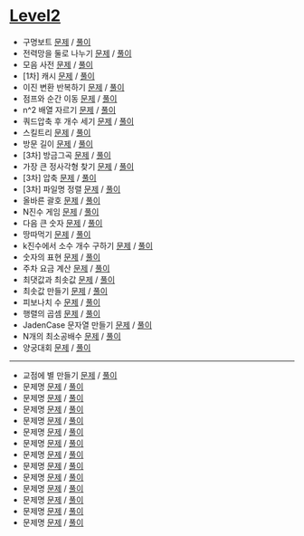 # [Level2](./Lv2/)
- 구명보트 [문제](https://programmers.co.kr/learn/courses/30/lessons/42885) / [풀이](https://github.com/gjTang/TIL/blob/main/Algorithm/coding-test/programmers/Lv2/boat.py)
- 전력망을 둘로 나누기 [문제](https://programmers.co.kr/learn/courses/30/lessons/86971) / [풀이](https://github.com/gjTang/TIL/blob/main/Algorithm/coding-test/programmers/Lv2/split_power.py)
- 모음 사전 [문제](https://programmers.co.kr/learn/courses/30/lessons/84512) / [풀이](https://github.com/gjTang/TIL/blob/main/Algorithm/coding-test/programmers/Lv2/vowel_dictionary.py)
- [1차] 캐시 [문제](https://programmers.co.kr/learn/courses/30/lessons/17680) / [풀이](https://github.com/gjTang/TIL/blob/main/Algorithm/coding-test/programmers/Lv2/cash.py)
- 이진 변환 반복하기 [문제](https://programmers.co.kr/learn/courses/30/lessons/70129) / [풀이](https://github.com/gjTang/TIL/blob/main/Algorithm/coding-test/programmers/Lv2/repeat_binary.py)
- 점프와 순간 이동 [문제](https://programmers.co.kr/learn/courses/30/lessons/12980) / [풀이](https://github.com/gjTang/TIL/blob/main/Algorithm/coding-test/programmers/Lv2/jump_teleport.py)
- n^2 배열 자르기 [문제](https://programmers.co.kr/learn/courses/30/lessons/87390) / [풀이](https://github.com/gjTang/TIL/blob/main/Algorithm/coding-test/programmers/Lv2/nsquare_arr.py)
- 쿼드압축 후 개수 세기 [문제](https://programmers.co.kr/learn/courses/30/lessons/68936) / [풀이](https://github.com/gjTang/TIL/blob/main/Algorithm/coding-test/programmers/Lv2/quad_compress.py)  
- 스킬트리 [문제](https://programmers.co.kr/learn/courses/30/lessons/49993) / [풀이](https://github.com/gjTang/TIL/blob/main/Algorithm/coding-test/programmers/Lv2/skill_tree.py)
- 방문 길이 [문제](https://programmers.co.kr/learn/courses/30/lessons/49994) / [풀이](https://github.com/gjTang/TIL/blob/main/Algorithm/coding-test/programmers/Lv2/door_length.py)
- [3차] 방금그곡 [문제](https://programmers.co.kr/learn/courses/30/lessons/17683) / [풀이](https://github.com/gjTang/TIL/blob/main/Algorithm/coding-test/programmers/Lv2/that_song.py)
- 가장 큰 정사각형 찾기 [문제](https://programmers.co.kr/learn/courses/30/lessons/12905) / [풀이](https://github.com/gjTang/TIL/blob/main/Algorithm/coding-test/programmers/Lv2/big_square.py)
- [3차] 압축 [문제](https://programmers.co.kr/learn/courses/30/lessons/17684) / [풀이](https://github.com/gjTang/TIL/blob/main/Algorithm/coding-test/programmers/Lv2/compression.py)
- [3차] 파일명 정렬 [문제](https://programmers.co.kr/learn/courses/30/lessons/17686) / [풀이](https://github.com/gjTang/TIL/blob/main/Algorithm/coding-test/programmers/Lv2/file_nm_sort.py)
- 올바른 괄호 [문제](https://programmers.co.kr/learn/courses/30/lessons/12909) / [풀이](https://github.com/gjTang/TIL/blob/main/Algorithm/coding-test/programmers/Lv2/right_bracket.py)
- N진수 게임 [문제](https://programmers.co.kr/learn/courses/30/lessons/17687) / [풀이](https://github.com/gjTang/TIL/blob/main/Algorithm/coding-test/programmers/Lv2/n_game.py)
- 다음 큰 숫자 [문제](https://programmers.co.kr/learn/courses/30/lessons/12911) / [풀이](https://github.com/gjTang/TIL/blob/main/Algorithm/coding-test/programmers/Lv2/next_bignum.py)
- 땅따먹기 [문제](https://programmers.co.kr/learn/courses/30/lessons/12913) / [풀이](https://github.com/gjTang/TIL/blob/main/Algorithm/coding-test/programmers/Lv2/get_land.py)
- k진수에서 소수 개수 구하기 [문제](https://programmers.co.kr/learn/courses/30/lessons/92335?language=python3) / [풀이](https://github.com/gjTang/TIL/blob/main/Algorithm/coding-test/programmers/Lv2/k_decimal.py)
- 숫자의 표현 [문제](https://programmers.co.kr/learn/courses/30/lessons/12924) / [풀이](https://github.com/gjTang/TIL/blob/main/Algorithm/coding-test/programmers/Lv2/digit_expression.py)
- 주차 요금 계산 [문제](https://programmers.co.kr/learn/courses/30/lessons/92341?language=python3) / [풀이](https://github.com/gjTang/TIL/blob/main/Algorithm/coding-test/programmers/Lv2/parking.py)
- 최댓값과 최솟값 [문제](https://programmers.co.kr/learn/courses/30/lessons/12939) / [풀이](https://github.com/gjTang/TIL/blob/main/Algorithm/coding-test/programmers/Lv2/max_min.py)
- 최솟값 만들기 [문제](https://programmers.co.kr/learn/courses/30/lessons/12941) / [풀이](https://github.com/gjTang/TIL/blob/main/Algorithm/coding-test/programmers/Lv2/make_minimum.py)
- 피보나치 수 [문제](https://programmers.co.kr/learn/courses/30/lessons/12945) / [풀이](https://github.com/gjTang/TIL/blob/main/Algorithm/coding-test/programmers/Lv2/fibonacci.py)
- 행렬의 곱셈 [문제](https://programmers.co.kr/learn/courses/30/lessons/12949) / [풀이](https://github.com/gjTang/TIL/blob/main/Algorithm/coding-test/programmers/Lv2/matrix_multiply.py)
- JadenCase 문자열 만들기 [문제](https://programmers.co.kr/learn/courses/30/lessons/12951) / [풀이](https://github.com/gjTang/TIL/blob/main/Algorithm/coding-test/programmers/Lv2/jaden_case.py)
- N개의 최소공배수 [문제](https://programmers.co.kr/learn/courses/30/lessons/12953) / [풀이](https://github.com/gjTang/TIL/blob/main/Algorithm/coding-test/programmers/Lv2/n_lcd.py)
- 양궁대회 [문제](https://programmers.co.kr/learn/courses/30/lessons/92342?language=python3) / [풀이](https://github.com/gjTang/TIL/blob/main/Algorithm/coding-test/programmers/Lv2/archery.py)
-----
- 교점에 별 만들기 [문제](https://programmers.co.kr/learn/courses/30/lessons/87377) / [풀이](https://github.com/gjTang/TIL/blob/main/Algorithm/coding-test/programmers/Lv2/star_at_vertex.py)
- 문제명 [문제]() / [풀이](https://github.com/gjTang/TIL/blob/main/Algorithm/coding-test/programmers/Lv2/)
- 문제명 [문제]() / [풀이](https://github.com/gjTang/TIL/blob/main/Algorithm/coding-test/programmers/Lv2/)
- 문제명 [문제]() / [풀이](https://github.com/gjTang/TIL/blob/main/Algorithm/coding-test/programmers/Lv2/)
- 문제명 [문제]() / [풀이](https://github.com/gjTang/TIL/blob/main/Algorithm/coding-test/programmers/Lv2/)
- 문제명 [문제]() / [풀이](https://github.com/gjTang/TIL/blob/main/Algorithm/coding-test/programmers/Lv2/)
- 문제명 [문제]() / [풀이](https://github.com/gjTang/TIL/blob/main/Algorithm/coding-test/programmers/Lv2/)
- 문제명 [문제]() / [풀이](https://github.com/gjTang/TIL/blob/main/Algorithm/coding-test/programmers/Lv2/)
- 문제명 [문제]() / [풀이](https://github.com/gjTang/TIL/blob/main/Algorithm/coding-test/programmers/Lv2/)
- 문제명 [문제]() / [풀이](https://github.com/gjTang/TIL/blob/main/Algorithm/coding-test/programmers/Lv2/)
- 문제명 [문제]() / [풀이](https://github.com/gjTang/TIL/blob/main/Algorithm/coding-test/programmers/Lv2/)
- 문제명 [문제]() / [풀이](https://github.com/gjTang/TIL/blob/main/Algorithm/coding-test/programmers/Lv2/)
- 문제명 [문제]() / [풀이](https://github.com/gjTang/TIL/blob/main/Algorithm/coding-test/programmers/Lv2/)
- 문제명 [문제]() / [풀이](https://github.com/gjTang/TIL/blob/main/Algorithm/coding-test/programmers/Lv2/)

